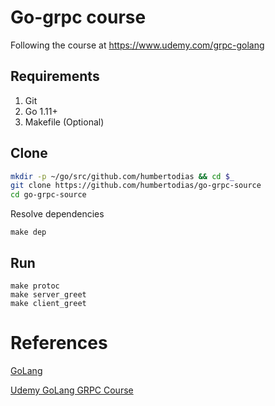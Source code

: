 # Go-grpc course

Following the course at https://www.udemy.com/grpc-golang

## Requirements

1. Git
2. Go 1.11+
6. Makefile (Optional)

## Clone

```sh
mkdir -p ~/go/src/github.com/humbertodias && cd $_
git clone https://github.com/humbertodias/go-grpc-source
cd go-grpc-source
```

Resolve dependencies

```
make dep
```

## Run

```
make protoc
make server_greet
make client_greet
```

# References

[GoLang](https://golang.org)

[Udemy GoLang GRPC Course](https://www.udemy.com/grpc-golang)